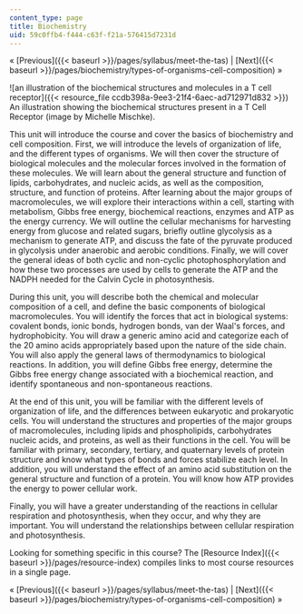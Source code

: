 ```yaml
---
content_type: page
title: Biochemistry
uid: 59c0ffb4-f444-c63f-f21a-576415d7231d
---
```


« [Previous]({{< baseurl >}}/pages/syllabus/meet-the-tas) | [Next]({{< baseurl >}}/pages/biochemistry/types-of-organisms-cell-composition) »

![an illustration of the biochemical structures and molecules in a T cell receptor]({{< resource_file ccdb398a-9ee3-21f4-6aec-ad712971d832 >}})  
An illustration showing the biochemical structures present in a T Cell Receptor (image by Michelle Mischke).

This unit will introduce the course and cover the basics of biochemistry and cell composition. First, we will introduce the levels of organization of life, and the different types of organisms. We will then cover the structure of biological molecules and the molecular forces involved in the formation of these molecules. We will learn about the general structure and function of lipids, carbohydrates, and nucleic acids, as well as the composition, structure, and function of proteins. After learning about the major groups of macromolecules, we will explore their interactions within a cell, starting with metabolism, Gibbs free energy, biochemical reactions, enzymes and ATP as the energy currency. We will outline the cellular mechanisms for harvesting energy from glucose and related sugars, briefly outline glycolysis as a mechanism to generate ATP, and discuss the fate of the pyruvate produced in glycolysis under anaerobic and aerobic conditions. Finally, we will cover the general ideas of both cyclic and non-cyclic photophosphorylation and how these two processes are used by cells to generate the ATP and the NADPH needed for the Calvin Cycle in photosynthesis.

During this unit, you will describe both the chemical and molecular composition of a cell, and define the basic components of biological macromolecules. You will identify the forces that act in biological systems: covalent bonds, ionic bonds, hydrogen bonds, van der Waal's forces, and hydrophobicity. You will draw a generic amino acid and categorize each of the 20 amino acids appropriately based upon the nature of the side chain. You will also apply the general laws of thermodynamics to biological reactions. In addition, you will define Gibbs free energy, determine the Gibbs free energy change associated with a biochemical reaction, and identify spontaneous and non-spontaneous reactions.

At the end of this unit, you will be familiar with the different levels of organization of life, and the differences between eukaryotic and prokaryotic cells. You will understand the structures and properties of the major groups of macromolecules, including lipids and phospholipids, carbohydrates nucleic acids, and proteins, as well as their functions in the cell. You will be familiar with primary, secondary, tertiary, and quaternary levels of protein structure and know what types of bonds and forces stabilize each level. In addition, you will understand the effect of an amino acid substitution on the general structure and function of a protein. You will know how ATP provides the energy to power cellular work.

Finally, you will have a greater understanding of the reactions in cellular respiration and photosynthesis, when they occur, and why they are important. You will understand the relationships between cellular respiration and photosynthesis.

Looking for something specific in this course? The [Resource Index]({{< baseurl >}}/pages/resource-index) compiles links to most course resources in a single page.

« [Previous]({{< baseurl >}}/pages/syllabus/meet-the-tas) | [Next]({{< baseurl >}}/pages/biochemistry/types-of-organisms-cell-composition) »